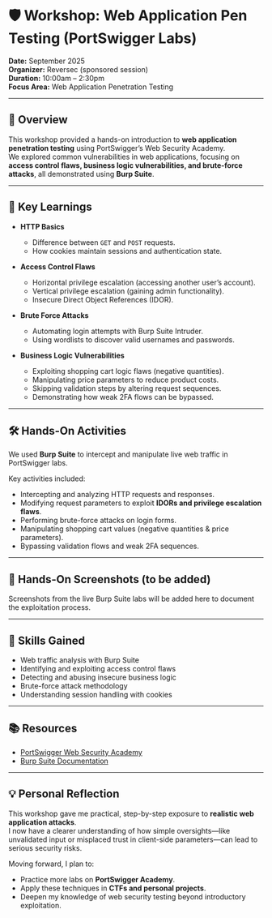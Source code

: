 # 🛡️ Workshop: Web Application Pen Testing (PortSwigger Labs)

**Date:** September 2025  
**Organizer:** Reversec (sponsored session)  
**Duration:** 10:00am – 2:30pm  
**Focus Area:** Web Application Penetration Testing  

---

## 📖 Overview
This workshop provided a hands-on introduction to **web application penetration testing** using PortSwigger’s Web Security Academy.  
We explored common vulnerabilities in web applications, focusing on **access control flaws, business logic vulnerabilities, and brute-force attacks**, all demonstrated using **Burp Suite**.  

---

## 🧩 Key Learnings
- **HTTP Basics**  
  - Difference between `GET` and `POST` requests.  
  - How cookies maintain sessions and authentication state.  

- **Access Control Flaws**  
  - Horizontal privilege escalation (accessing another user’s account).  
  - Vertical privilege escalation (gaining admin functionality).  
  - Insecure Direct Object References (IDOR).  

- **Brute Force Attacks**  
  - Automating login attempts with Burp Suite Intruder.  
  - Using wordlists to discover valid usernames and passwords.  

- **Business Logic Vulnerabilities**  
  - Exploiting shopping cart logic flaws (negative quantities).  
  - Manipulating price parameters to reduce product costs.  
  - Skipping validation steps by altering request sequences.  
  - Demonstrating how weak 2FA flows can be bypassed.  

---

## 🛠️ Hands-On Activities
We used **Burp Suite** to intercept and manipulate live web traffic in PortSwigger labs.  

Key activities included:  
- Intercepting and analyzing HTTP requests and responses.  
- Modifying request parameters to exploit **IDORs and privilege escalation flaws**.  
- Performing brute-force attacks on login forms.  
- Manipulating shopping cart values (negative quantities & price parameters).  
- Bypassing validation flows and weak 2FA sequences.  

---

## 📸 Hands-On Screenshots (to be added)
Screenshots from the live Burp Suite labs will be added here to document the exploitation process.  

---

## 🚀 Skills Gained
- Web traffic analysis with Burp Suite  
- Identifying and exploiting access control flaws  
- Detecting and abusing insecure business logic  
- Brute-force attack methodology  
- Understanding session handling with cookies  

---

## 📚 Resources
- [PortSwigger Web Security Academy](https://portswigger.net/web-security)  
- [Burp Suite Documentation](https://portswigger.net/burp/documentation)  

---

## 💡 Personal Reflection
This workshop gave me practical, step-by-step exposure to **realistic web application attacks**.  
I now have a clearer understanding of how simple oversights—like unvalidated input or misplaced trust in client-side parameters—can lead to serious security risks.  

Moving forward, I plan to:  
- Practice more labs on **PortSwigger Academy**.  
- Apply these techniques in **CTFs and personal projects**.  
- Deepen my knowledge of web security testing beyond introductory exploitation.  
